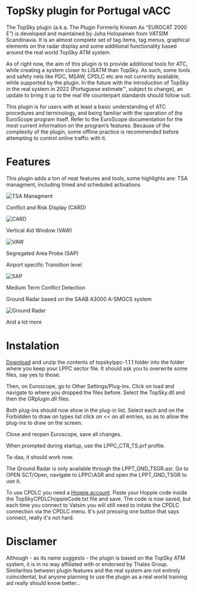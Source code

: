 # TopSky plugin for Portugal vACC

The TopSky plugin (a.k.a. The Plugin Formerly Known As “EUROCAT 2000 E”) is developed and maintained by Juha Holopainen from VATSIM Scandinavia. It is an almost complete set of tag items, tag menus, graphical elements on the radar display and some additional functionality based around the real world TopSky ATM system. 

As of right now, the aim of this plugin is to provide additional tools for ATC, while creating a system closer to LISATM than TopSky. As such, some tools and safety nets like PDC, MSAW, CPDLC etc are not currently available, while supported by the plugin.
In the future with the introduction of TopSky in the real system in 2022 (Portuguese estimate™, subject to change), an update to bring it up to the real life counterpart standards should follow suit.

This plugin is for users with at least a basic understanding of ATC procedures and terminology, and being familiar with the operation of the EuroScope program itself. Refer to the EuroScope documentation for the most current information on the program’s features. Because of the complexity of the plugin, some offline practice is recommended before attempting to control online traffic with it.

# Features
This plugin adds a ton of neat features and tools, some highlights are:
TSA managment, including timed and scheduled activations

![TSA Managment](https://user-images.githubusercontent.com/13833056/67867649-a0fe7000-fb22-11e9-9243-7bd44873d0e4.png)

Conflict and Risk Display (CARD)

![CARD](https://user-images.githubusercontent.com/13833056/67867654-a360ca00-fb22-11e9-8929-64138c7b9aa4.png)

Vertical Aid Window (VAW)

![VAW](https://user-images.githubusercontent.com/13833056/67867656-a491f700-fb22-11e9-9e79-13dd79b09742.png)

Segregated Area Probe (SAP)

Airport specific Transition level


![SAP](https://user-images.githubusercontent.com/13833056/67867661-a5c32400-fb22-11e9-843c-b3f450f552f8.png)

Medium Term Conflict Detection

Ground Radar based on the SAAB A3000 A-SMGCS system

![Ground Radar](https://user-images.githubusercontent.com/13833056/67867817-e28f1b00-fb22-11e9-825d-92de422971e7.png)

And a lot more

# Instalation
[Download](https://github.com/pinatacolada/topskylppc/archive/1.1.1.zip) and unzip the contents of topskylppc-1.1.1 folder into the folder where you keep your LPPC sector file. It should ask you to overwrite some files, say yes to those.

Then, on Euroscope, go to Other Settings/Plug-ins. Click on load and navigate to where you dropped the files before. Select the TopSky.dll and then the GRplugin.dll files.

Both plug-ins should now show in the plug-in list. Select each and on the Forbidden to draw on types list click on << on all entries, so as to allow the plug-ins to draw on the screen.

Close and reopen Euroscope, save all changes. 

When prompted during startup, use the LPPC_CTR_TS.prf profile.

Ta-daa, it should work now.

The Ground Radar is only available through the LPPT_GND_TSGR.asr. Go to OPEN SCT/Open, navigate to LPPC\ASR and open the LPPT_GND_TSGR to use it.

To use CPDLC you need a [Hoppie account](https://www.hoppie.nl/acars/system/register.html). Paste your Hoppie code inside the TopSkyCPDLChoppieCode.txt file and save. The code is now saved, but each time you connect to Vatsim you will still need to initate the CPDLC connection via the CPDLC menu. It's just pressing one button that says connect, really it's not hard.

# Disclamer
Although - as its name suggests - the plugin is based on the TopSky ATM system, it is in no way affiliated with or endorsed by Thales Group. Similarities between plugin features and the real system are not entirely coincidental, but anyone planning to use the plugin as a real world training aid really should know better…

